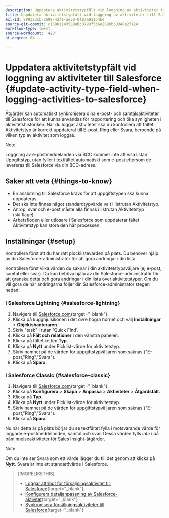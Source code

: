 ```yaml
---
description: Uppdatera aktivitetstypfält vid loggning av aktiviteter till Salesforce - Marketo Docs - produktdokumentation
title: Uppdatera aktivitetstypfält vid loggning av aktiviteter till Salesforce
exl-id: 800323cb-2b99-42f1-ae30-0f87a9a1b4be
source-git-commit: c16081143588ebc0793f5b6e2630b58348e27124
workflow-type: tm+mt
source-wordcount: '420'
ht-degree: 0%

---
```


# Uppdatera aktivitetstypfält vid loggning av aktiviteter till Salesforce {#update-activity-type-field-when-logging-activities-to-salesforce}

Åtgärder kan automatiskt synkronisera dina e-post- och samtalsaktiviteter till Salesforce för att kunna användas för rapportering och öka synligheten i aktivitetshistoriken. När du loggar aktiviteter ska du kontrollera att fältet Aktivitetstyp är korrekt uppdaterat till E-post, Ring eller Svara, beroende på vilken typ av aktivitet som loggas.

>[!NOTE]
>
>Loggning av e-postmeddelanden via BCC kommer inte att visa listan Uppgiftstyp, utan fyller i textfältet automatiskt som e-post eftersom de levereras till Salesforce via din BCC-adress.

## Saker att veta {#things-to-know}

* En anslutning till Salesforce krävs för att uppgiftstypen ska kunna uppdateras.
* Det ska inte finnas något standardtypvärde valt i listrutan Aktivitetstyp.
* Anrop, svar och e-post måste alla finnas i listrutan Aktivitetstyp (skiftläge).
* Arbetsflöden eller utlösare i Salesforce som uppdaterar fältet Aktivitetstyp kan störa den här processen.

## Inställningar {#setup}

Kontrollera först att du har rätt plocklistevärden på plats. Du behöver hjälp av din Salesforce-administratör för att göra ändringar i din lista.

Kontrollera först vilka värden du saknar i din aktivitetstypsväljare (ej e-post, samtal eller svar). Du kan behöva hjälp av din Salesforce-administratör för att granska detta och göra ändringar i din lista över aktivitetstyper. Om du vill göra de här ändringarna följer din Salesforce-administratör stegen nedan.

### I Salesforce Lightning {#salesforce-lightning}

1. Navigera till [Salesforce.com](https://salesforce.com){target="_blank"}.
1. Klicka på kugghjulsikonen i det övre högra hörnet och välj **Inställningar** > **Objektshanteraren**.
1. Skriv &quot;task&quot; i rutan &#39;Quick Find&#39;.
1. Klicka på **Fält och relationer** i den vänstra panelen.
1. Klicka på fältetiketten **Typ**.
1. Klicka på **Nytt** under Picklist-värde för aktivitetstyp.
1. Skriv namnet på de värden för uppgiftstypväljaren som saknas (&quot;E-post,&quot;Ring&quot;,&quot;Svara&quot;).
1. Klicka på **Spara**.

### I Salesforce Classic {#salesforce-classic}

1. Navigera till [Salesforce.com](https://salesforce.com){target="_blank"}.
1. Klicka på **Konfigurera** > **Skapa** > **Anpassa** > **Aktiviteter** > **Åtgärdsfält**.
1. Klicka på **Typ**.
1. Klicka på **Nytt** under Picklist-värde för aktivitetstyp.
1. Skriv namnet på de värden för uppgiftstypväljaren som saknas (&quot;E-post,&quot;Ring&quot;,&quot;Svara&quot;).
1. Klicka på **Spara**.

Nu när detta är på plats börjar du se textfältet fylla i motsvarande värde för loggade e-postmeddelanden, samtal och svar. Dessa värden fylls _inte_ i på påminnelseaktiviteter för Sales Insight-åtgärder.

>[!NOTE]
>
>Om du inte ser Svara som ett värde lägger du till det genom att klicka på **Nytt**. Svara är inte ett standardvärde i Salesforce.

>[!MORELIKETHIS]
>
>* [Loggar attribut för försäljningsaktivitet till Salesforce](/help/marketo/product-docs/marketo-sales-insight/actions/crm/salesforce-package-configuration/logging-sales-activity-attributes-to-salesforce.md){target="_blank"}
>* [Konfigurera detaljanpassning av Salesforce-aktivitet](/help/marketo/product-docs/marketo-sales-insight/actions/crm/salesforce-integration/configure-salesforce-activity-detail-customization.md){target="_blank"}
>* [Synkronisera försäljningsaktiviteter till Salesforce](/help/marketo/product-docs/marketo-sales-insight/actions/crm/salesforce-integration/sync-sales-activities-to-salesforce.md){target="_blank"}
